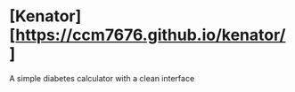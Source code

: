 # [Kenator][https://ccm7676.github.io/kenator/]
A simple diabetes calculator with a clean interface
